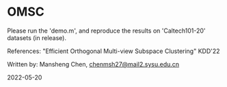 # OMSC
Please run the 'demo.m', and reproduce the results on 'Caltech101-20' datasets (in release).

References:
"Efficient Orthogonal Multi-view Subspace Clustering" KDD'22

Written by: Mansheng Chen, chenmsh27@mail2.sysu.edu.cn

2022-05-20


